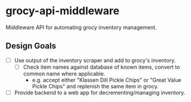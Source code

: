 # grocy-api-middleware
Middleware API for automating grocy inventory management.

## Design Goals

- [ ] Use output of the inventory scraper and add to grocy's inventory.
    - [ ] Check item names against database of known items, convert to common name where applicable.
        * e.g. accept either "Klassen Dill Pickle Chips" or "Great Value Pickle Chips" and replenish the same item in grocy.

- [ ] Provide backend to a web app for decrementing/managing inventory.

